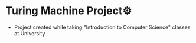 <b>Turing Machine Project</b>⚙️
=============================================================================================
* Project created while taking "Introduction to Computer Science" classes at University
